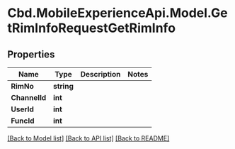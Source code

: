 # Cbd.MobileExperienceApi.Model.GetRimInfoRequestGetRimInfo

## Properties

Name | Type | Description | Notes
------------ | ------------- | ------------- | -------------
**RimNo** | **string** |  | 
**ChannelId** | **int** |  | 
**UserId** | **int** |  | 
**FuncId** | **int** |  | 

[[Back to Model list]](../README.md#documentation-for-models) [[Back to API list]](../README.md#documentation-for-api-endpoints) [[Back to README]](../README.md)

